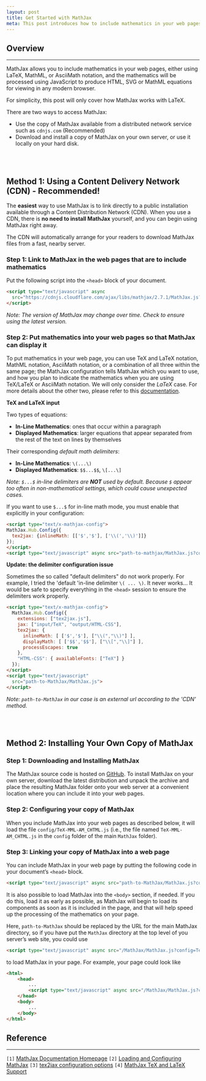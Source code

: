```yaml
---
layout: post
title: Get Started with MathJax
meta: This post introduces how to include mathematics in your web pages using MathJax.
---
```


## Overview
---

MathJax allows you to include mathematics in your web pages, either using LaTeX,
MathML, or AsciiMath notation, and the mathematics will be processed using
JavaScript to produce HTML, SVG or MathML equations for viewing in any modern browser.

For simplicity, this post will only cover how MathJax works with LaTeX.

There are two ways to access MathJax:
- Use the copy of MathJax available from a distributed network service such as `cdnjs.com` (Recommended)
- Download and install a copy of MathJax on your own server, or use it locally on your hard disk.

<br><br>

## Method 1: Using a Content Delivery Network (CDN) - Recommended!

The **easiest** way to use MathJax is to link directly to a public installation
available through a Content Distribution Network (CDN). When you use a CDN,
there is **no need to install MathJax** yourself, and you can begin using
MathJax right away.

The CDN will automatically arrange for your readers to download MathJax files
from a fast, nearby server.

### Step 1: Link to MathJax in the web pages that are to include mathematics

Put the following script into the `<head>` block of your document.
```HTML
<script type="text/javascript" async
  src="https://cdnjs.cloudflare.com/ajax/libs/mathjax/2.7.1/MathJax.js?config=TeX-MML-AM_CHTML">
</script>
```

_Note: The version of MathJax may change over time. Check to ensure using the
 latest version._

### Step 2: Put mathematics into your web pages so that MathJax can display it

To put mathematics in your web page, you can use TeX and LaTeX notation, MathML
notation, AsciiMath notation, or a combination of all three within the same
page; the MathJax configuration tells MathJax which you want to use, and how you
plan to indicate the mathematics when you are using TeX/LaTeX or AsciiMath
notation. We will only consider the *LaTeX* case. For more details about the
other two, please refer to this
[documentation](http://docs.mathjax.org/en/latest/start.html "Putting mathematics in a web page").

**TeX and LaTeX input**

Two types of equations:
- **In-Line Mathematics**: ones that occur within a paragraph
- **Displayed Mathematics**: larger equations that appear separated from the
rest of the text on lines by themselves

Their corresponding _default math delimiters_:
- **In-Line Mathematics**: `\(...\)`
- **Displayed Mathematics**: `$$...$$`, `\[...\]`

_Note: `$...$` in-line delimiters are **NOT** used by default. Because `$`
appear too often in non-mathematical settings, which could cause unexpected cases._

If you want to use `$...$` for in-line math mode, you must enable that
explicitly in your configuration:

```HTML
<script type="text/x-mathjax-config">
MathJax.Hub.Config({
  tex2jax: {inlineMath: [['$','$'], ['\\(','\\)']]}
});
</script>
<script type="text/javascript" async src="path-to-mathjax/MathJax.js?config=TeX-AMS_CHTML"></script>
```

**Update: the delimiter configuration issue**

Sometimes the so called "default delimiters" do not work properly. For example,
I tried the 'default 'in-line delimiter `\( ... \)`. It never works... It would
be safe to specify everything in the `<head>` session to ensure the delimiters
work properly.

```HTML
<script type="text/x-mathjax-config">
  MathJax.Hub.Config({
    extensions: ["tex2jax.js"],
    jax: ["input/TeX", "output/HTML-CSS"],
    tex2jax: {
      inlineMath: [ ['$','$'], ["\\(","\\)"] ],
      displayMath: [ ['$$','$$'], ["\\[","\\]"] ],
      processEscapes: true
    },
    "HTML-CSS": { availableFonts: ["TeX"] }
  });
</script>
<script type="text/javascript"
  src="path-to-MathJax/MathJax.js">
</script>
```

_Note: `path-to-MathJax` in our case is an external url according to the 'CDN' method._

<br><br>

## Method 2: Installing Your Own Copy of MathJax

### Step 1: Downloading and Installing MathJax

The MathJax source code is hosted on
[GitHub](https://github.com/mathjax/MathJax/ "MathJax").
To install MathJax on your own server, download the latest distribution and
unpack the archive and place the resulting MathJax folder onto your web server
at a convenient location where you can include it into your web pages.

### Step 2: Configuring your copy of MathJax

When you include MathJax into your web pages as described below, it will load
the file `config/TeX-MML-AM_CHTML.js` (i.e., the file named
`TeX-MML-AM_CHTML.js` in the `config` folder of the main `MathJax` folder).

### Step 3: Linking your copy of MathJax into a web page

You can include MathJax in your web page by putting the following code in your document’s `<head>` block.

```HTML
<script type="text/javascript" async src="path-to-MathJax/MathJax.js?config=TeX-MML-AM_CHTML"></script>
```

It is also possible to load MathJax into the `<body>` section, if needed.
If you do this, load it as early as possible, as MathJax will begin to load
its components as soon as it is included in the page, and that will help speed
up the processing of the mathematics on your page.

Here, `path-to-MathJax` should be replaced by the URL for the main MathJax
directory, so if you have put the `MathJax` directory at the top level of you
server’s web site, you could use

```HTML
<script type="text/javascript" async src="/MathJax/MathJax.js?config=TeX-MML-AM_CHTML"></script>
```

to load MathJax in your page. For example, your page could look like

```HTML
<html>
    <head>
        ...
        <script type="text/javascript" async src="/MathJax/MathJax.js?config=TeX-MML-AM_CHTML"></script>
    </head>
    <body>
        ...
    </body>
</html>
```

## Reference
---
`[1]` [MathJax Documentation Homepage](http://docs.mathjax.org/en/latest/start.html "MathJax Documentation Homepage")
`[2]` [Loading and Configuring MathJax](http://docs.mathjax.org/en/latest/configuration.html#loading "Loading and Configuring MathJax")
`[3]` [tex2jax configuration options](http://docs.mathjax.org/en/latest/options/tex2jax.html#configure-tex2jax "tex2jax configuration options")
`[4]` [MathJax TeX and LaTeX Support](http://docs.mathjax.org/en/latest/tex.html#tex-support "MathJax TeX and LaTeX Support")
